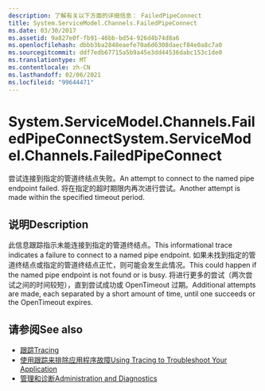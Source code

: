```yaml
---
description: 了解有关以下方面的详细信息： FailedPipeConnect
title: System.ServiceModel.Channels.FailedPipeConnect
ms.date: 03/30/2017
ms.assetid: 9a827e0f-fb91-46bb-bd54-926d4b74d8a6
ms.openlocfilehash: dbbb3ba2848eaefe70a6d6308daecf84e0a8c7a0
ms.sourcegitcommit: ddf7edb67715a5b9a45e3dd44536dabc153c1de0
ms.translationtype: MT
ms.contentlocale: zh-CN
ms.lasthandoff: 02/06/2021
ms.locfileid: "99644471"
---
```

# <a name="systemservicemodelchannelsfailedpipeconnect"></a><span data-ttu-id="e21d6-103">System.ServiceModel.Channels.FailedPipeConnect</span><span class="sxs-lookup"><span data-stu-id="e21d6-103">System.ServiceModel.Channels.FailedPipeConnect</span></span>

<span data-ttu-id="e21d6-104">尝试连接到指定的管道终结点失败。</span><span class="sxs-lookup"><span data-stu-id="e21d6-104">An attempt to connect to the named pipe endpoint failed.</span></span> <span data-ttu-id="e21d6-105">将在指定的超时期限内再次进行尝试。</span><span class="sxs-lookup"><span data-stu-id="e21d6-105">Another attempt is made within the specified timeout period.</span></span>  
  
## <a name="description"></a><span data-ttu-id="e21d6-106">说明</span><span class="sxs-lookup"><span data-stu-id="e21d6-106">Description</span></span>  

 <span data-ttu-id="e21d6-107">此信息跟踪指示未能连接到指定的管道终结点。</span><span class="sxs-lookup"><span data-stu-id="e21d6-107">This informational trace indicates a failure to connect to a named pipe endpoint.</span></span> <span data-ttu-id="e21d6-108">如果未找到指定的管道终结点或指定的管道终结点正忙，则可能会发生此情况。</span><span class="sxs-lookup"><span data-stu-id="e21d6-108">This could happen if the named pipe endpoint is not found or is busy.</span></span> <span data-ttu-id="e21d6-109">将进行更多的尝试（两次尝试之间的时间较短），直到尝试成功或 OpenTimeout 过期。</span><span class="sxs-lookup"><span data-stu-id="e21d6-109">Additional attempts are made, each separated by a short amount of time, until one succeeds or the OpenTimeout expires.</span></span>  
  
## <a name="see-also"></a><span data-ttu-id="e21d6-110">请参阅</span><span class="sxs-lookup"><span data-stu-id="e21d6-110">See also</span></span>

- [<span data-ttu-id="e21d6-111">跟踪</span><span class="sxs-lookup"><span data-stu-id="e21d6-111">Tracing</span></span>](index.md)
- [<span data-ttu-id="e21d6-112">使用跟踪来排除应用程序故障</span><span class="sxs-lookup"><span data-stu-id="e21d6-112">Using Tracing to Troubleshoot Your Application</span></span>](using-tracing-to-troubleshoot-your-application.md)
- [<span data-ttu-id="e21d6-113">管理和诊断</span><span class="sxs-lookup"><span data-stu-id="e21d6-113">Administration and Diagnostics</span></span>](../index.md)
